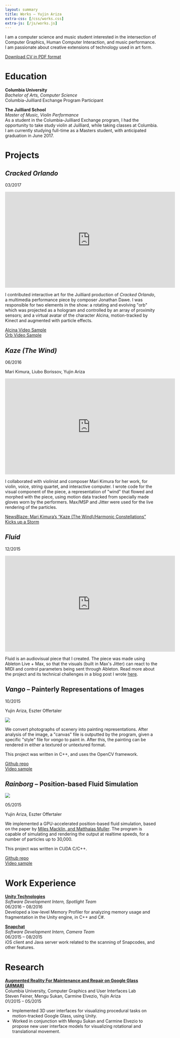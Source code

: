 ```yaml
---
layout: summary
title: Works — Yujin Ariza
extra-css: [/css/works.css]
extra-js: [/js/works.js]
---
```


I am a computer science and music student interested in the intersection of Computer Graphics, Human Computer Interaction, and music performance. I am passionate about creative extensions of technology used in art form.

[Download CV in PDF format](/downloads/cv_technical.pdf)

# Education

**Columbia University**  
_Bachelor of Arts, Computer Science_  
Columbia-Juilliard Exchange Program Participant

**The Juilliard School**  
_Master of Music, Violin Performance_  
As a student in the Columbia-Juilliard Exchange program, I had
the opportunity to take study violin at Juilliard, while taking classes at Columbia. I am currently studying full-time as a Masters student, with anticipated graduation in June 2017.

# Projects

## _Cracked Orlando_

03/2017

<iframe width="560" height="315" src="https://www.youtube.com/embed/Z8oDZE83tGQ" frameborder="0" allowfullscreen></iframe>

I contributed interactive art for the Juilliard production of _Cracked Orlando_, a multimedia performance piece by composer Jonathan Dawe. I was responsible for two elements in the show: a rotating and evolving "orb" which was projected as a hologram and controlled by an array of proximity sensors; and a virtual avatar of the character Alcina, motion-tracked by Kinect and augmented with particle effects.

[Alcina Video Sample](/downloads/alcina_demo.mp4)  
[Orb Video Sample](/downloads/orb_demo.mp4)

## _Kaze (The Wind)_

06/2016

Mari Kimura, Liubo Borissov, Yujin Ariza

<iframe width="560" height="315" src="https://www.youtube.com/embed/B2LXcqC7U9U" frameborder="0" allowfullscreen></iframe>

I collaborated with violinist and composer Mari Kimura for her work, for violin, voice, string quartet, and interactive computer. I wrote code for the visual component of the piece, a representation of "wind" that flowed and morphed with the piece, using motion data tracked from specially made gloves worn by the performers. Max/MSP and Jitter were used for the live rendering of the particles.

[NewsBlaze: Mari Kimura’s “Kaze (The Wind)/Harmonic Constellations” Kicks up a Storm](http://newsblaze.com/entertainment/music/mari-kimuras-kaze-the-windharmonic-constellations-kicks-up-a-storm_60304/)

## _Fluid_

12/2015

<iframe width="560" height="315" src="https://www.youtube.com/embed/BmHt5eSwW_A" frameborder="0" allowfullscreen></iframe>

Fluid is an audiovisual piece that I created. The piece was made using Ableton Live + Max, so that the visuals (built in Max's Jitter) can react to the MIDI and control parameters being sent through Ableton. Read more about the project and its technical challenges in a blog post I wrote [here](/blog/2015/12/23/postmortem-fluid/).

## _Vango_ – Painterly Representations of Images

10/2015

Yujin Ariza, Eszter Offertaler

![](http://github.com/yariza/vango/raw/master/results/columbia2_textured.png)

We convert photographs of scenery into painting representations. After analysis of the image, a "canvas" file is outputted by the program, given a specific "style" file for _vango_ to paint in. After this, the painting can be rendered in either a textured or untextured format.

This project was written in C++, and uses the OpenCV framework.

[Github repo](http://github.com/yariza/vango)  
[Video sample](/downloads/columbia2_textured.mp4)

## _Rainborg_ – Position-based Fluid Simulation

![](https://raw.githubusercontent.com/yariza/Rainborg/master/results/grid-dambreak.png)

05/2015

Yujin Ariza, Eszter Offertaler

We implemented a GPU-accelerated position-based fluid simulation, based on the paper by [Miles Macklin, and Matthaias Muller](http://mmacklin.com/pbf_sig_preprint.pdf). The program is capable of simulating and rendering the output at realtime speeds, for a number of particles up to 30,000.

This project was written in CUDA C/C++.

[Github repo](http://github.com/yariza/rainborg)  
[Video sample](/downloads/rainborg.mp4)

# Work Experience

**[Unity Technologies](http://unity3d.com)**  
_Software Development Intern, Spotlight Team_  
06/2016 – 08/2016  
Developed a low-level Memory Profiler for analyzing memory usage and fragmentation in the Unity engine, in C++ and C#.

**[Snapchat](http://snapchat.com)**  
_Software Development Intern, Camera Team_  
06/2015 – 08/2015  
iOS client and Java server work related to the scanning of Snapcodes, and other features.

# Research

[**Augmented Reality For Maintenance and Repair on Google Glass (ARMAR)**](http://graphics.cs.columbia.edu/kenny/project/armar/)  
Columbia University, Computer Graphics and User Interfaces Lab  
Steven Feiner, Mengu Sukan, Carmine Elvezio, Yujin Ariza  
01/2015 – 05/2015  

- Implemented 3D user interfaces for visualizing procedural tasks on motion-tracked Google Glass, using Unity.
- Worked in conjunction with Mengu Sukan and Carmine Elvezio to propose new user interface models for visualizing rotational and translational movement.
